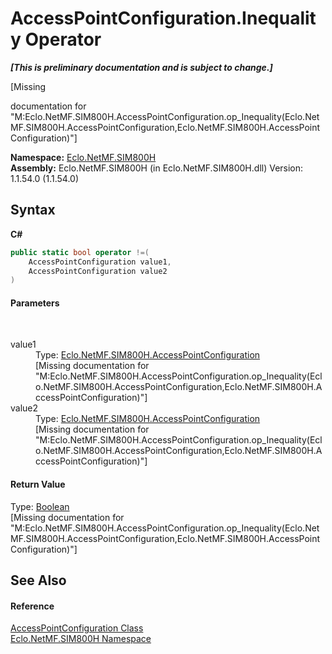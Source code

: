 # AccessPointConfiguration.Inequality Operator 
 _**\[This is preliminary documentation and is subject to change.\]**_

\[Missing <summary> documentation for "M:Eclo.NetMF.SIM800H.AccessPointConfiguration.op_Inequality(Eclo.NetMF.SIM800H.AccessPointConfiguration,Eclo.NetMF.SIM800H.AccessPointConfiguration)"\]

**Namespace:**&nbsp;<a href="N_Eclo_NetMF_SIM800H">Eclo.NetMF.SIM800H</a><br />**Assembly:**&nbsp;Eclo.NetMF.SIM800H (in Eclo.NetMF.SIM800H.dll) Version: 1.1.54.0 (1.1.54.0)

## Syntax

**C#**<br />
``` C#
public static bool operator !=(
	AccessPointConfiguration value1,
	AccessPointConfiguration value2
)
```


#### Parameters
&nbsp;<dl><dt>value1</dt><dd>Type: <a href="T_Eclo_NetMF_SIM800H_AccessPointConfiguration">Eclo.NetMF.SIM800H.AccessPointConfiguration</a><br />\[Missing <param name="value1"/> documentation for "M:Eclo.NetMF.SIM800H.AccessPointConfiguration.op_Inequality(Eclo.NetMF.SIM800H.AccessPointConfiguration,Eclo.NetMF.SIM800H.AccessPointConfiguration)"\]</dd><dt>value2</dt><dd>Type: <a href="T_Eclo_NetMF_SIM800H_AccessPointConfiguration">Eclo.NetMF.SIM800H.AccessPointConfiguration</a><br />\[Missing <param name="value2"/> documentation for "M:Eclo.NetMF.SIM800H.AccessPointConfiguration.op_Inequality(Eclo.NetMF.SIM800H.AccessPointConfiguration,Eclo.NetMF.SIM800H.AccessPointConfiguration)"\]</dd></dl>

#### Return Value
Type: <a href="http://msdn2.microsoft.com/en-us/library/a28wyd50" target="_blank">Boolean</a><br />\[Missing <returns> documentation for "M:Eclo.NetMF.SIM800H.AccessPointConfiguration.op_Inequality(Eclo.NetMF.SIM800H.AccessPointConfiguration,Eclo.NetMF.SIM800H.AccessPointConfiguration)"\]

## See Also


#### Reference
<a href="T_Eclo_NetMF_SIM800H_AccessPointConfiguration">AccessPointConfiguration Class</a><br /><a href="N_Eclo_NetMF_SIM800H">Eclo.NetMF.SIM800H Namespace</a><br />